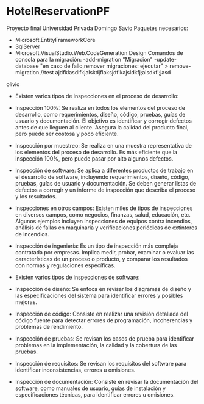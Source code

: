 # HotelReservationPF
Proyecto final Universidad Privada Domingo Savio
Paquetes necesarios:
  - Microsoft.EntityFrameworkCore
  - SqlServer
  - Microsoft.VisualStudio.Web.CodeGeneration.Design
 Comandos de consola para la migración:
  -add-migration "Migracion"
  -update-database
    "en caso de fallo,remover migraciones: ejecutar" > remove-migration
    //test
    ajdfklasdlfkjalskdjflaksjdflkajsldkfj;alsdkfl;jasd
 
olivio

* Existen varios tipos de inspecciones en el proceso de desarrollo:

- Inspección 100%:
Se realiza en todos los elementos del proceso de desarrollo, como requerimientos, diseño, código, pruebas, guías de usuario y documentación. El objetivo es identificar y corregir defectos antes de que lleguen al cliente. Asegura la calidad del producto final, pero puede ser costosa y poco eficiente.

- Inspección por muestreo:
Se realiza en una muestra representativa de los elementos del proceso de desarrollo. Es más eficiente que la inspección 100%, pero puede pasar por alto algunos defectos.

- Inspección de software:
Se aplica a diferentes productos de trabajo en el desarrollo de software, incluyendo requerimientos, diseño, código, pruebas, guías de usuario y documentación. Se deben generar listas de defectos a corregir y un informe de inspección que describa el proceso y los resultados.

- Inspecciones en otros campos:
Existen miles de tipos de inspecciones en diversos campos, como negocios, finanzas, salud, educación, etc. Algunos ejemplos incluyen inspecciones de equipos contra incendios, análisis de fallas en maquinaria y verificaciones periódicas de extintores de incendios.

- Inspección de ingeniería:
Es un tipo de inspección más compleja contratada por empresas. Implica medir, probar, examinar o evaluar las características de un proceso o producto, y comparar los resultados con normas y regulaciones específicas.

<!--Aqui tenemos los tipos de inspecciones de software tambien! -->


* Existen varios tipos de inspecciones de software:
- Inspección de diseño:
Se enfoca en revisar los diagramas de diseño y las especificaciones del sistema para identificar errores y posibles mejoras.

- Inspección de código: 
Consiste en realizar una revisión detallada del código fuente para detectar errores de programación, incoherencias y problemas de rendimiento.

- Inspección de pruebas: 
Se revisan los casos de prueba para identificar problemas en la implementación, la calidad y la cobertura de las pruebas.

- Inspección de requisitos: 
Se revisan los requisitos del software para identificar inconsistencias, errores u omisiones.

- Inspección de documentación: 
Consiste en revisar la documentación del software, como manuales de usuario, guías de instalación y especificaciones técnicas, para identificar errores u omisiones.